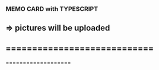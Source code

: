 ### MEMO CARD with TYPESCRIPT
=> pictures will be uploaded
---------------------------
============================
----
===================



